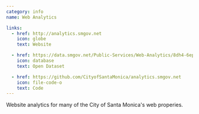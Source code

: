 ```yaml
---
category: info
name: Web Analytics

links:
  - href: http://analytics.smgov.net
    icon: globe
    text: Website

  - href: https://data.smgov.net/Public-Services/Web-Analytics/8dh4-6epx
    icon: database
    text: Open Dataset

  - href: https://github.com/CityofSantaMonica/analytics.smgov.net
    icon: file-code-o
    text: Code
---
```


Website analytics for many of the City of Santa Monica's web properies.
